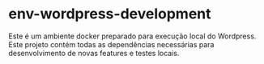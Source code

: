 # env-wordpress-development
Este é um ambiente docker preparado para execução local do Wordpress. Este projeto contém todas as dependências necessárias para desenvolvimento de novas features e testes locais.
